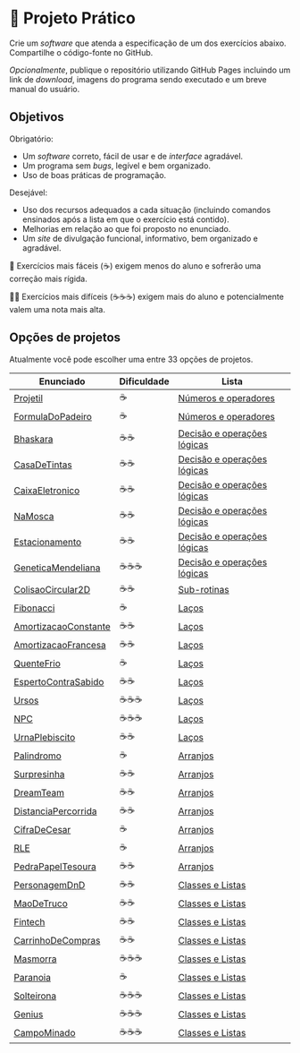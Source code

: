 # 🚀 Projeto Prático

Crie um _software_ que atenda a especificação de um dos exercícios abaixo. Compartilhe o código-fonte no GitHub.

_Opcionalmente_, publique o repositório utilizando GitHub Pages incluindo um link de _download_, imagens do programa sendo executado e um breve manual do usuário.

## Objetivos

Obrigatório:

- Um _software_ correto, fácil de usar e de _interface_ agradável.
- Um programa sem _bugs_, legível e bem organizado.
- Uso de boas práticas de programação.

Desejável:

- Uso dos recursos adequados a cada situação (incluindo comandos ensinados após a lista em que o exercício está contido).
- Melhorias em relação ao que foi proposto no enunciado.
- Um _site_ de divulgação funcional, informativo, bem organizado e agradável.

🦥 Exercícios mais fáceis (☕) exigem menos do aluno e sofrerão uma correção mais rígida.

🐱‍👤 Exercícios mais difíceis (☕☕☕) exigem mais do aluno e potencialmente valem uma nota mais alta.

## Opções de projetos

Atualmente você pode escolher uma entre 33 opções de projetos.

| Enunciado                                                                                                                                         | Dificuldade | Lista                                             |
| ------------------------------------------------------------------------------------------------------------------------------------------------- | ----------- | ------------------------------------------------- |
| [Projetil](https://github.com/ermogenes/aulas-programacao-csharp/blob/master/exercises/numeros-operadores.md#Exercício-Projetil)                  | ☕          | [Números e operadores](numeros-operadores.md)     |
| [FormulaDoPadeiro](https://github.com/ermogenes/aulas-programacao-csharp/blob/master/exercises/numeros-operadores.md#exercício-formuladopadeiro)  | ☕          | [Números e operadores](numeros-operadores.md)     |
| [Bhaskara](https://github.com/ermogenes/aulas-programacao-csharp/blob/master/exercises/decisao-simples.md#Exercício-Bhaskara)                     | ☕☕        | [Decisão e operações lógicas](decisao-simples.md) |
| [CasaDeTintas](https://github.com/ermogenes/aulas-programacao-csharp/blob/master/exercises/decisao-simples.md#exercício-casadetintas)             | ☕☕        | [Decisão e operações lógicas](decisao-simples.md) |
| [CaixaEletronico](https://github.com/ermogenes/aulas-programacao-csharp/blob/master/exercises/decisao-simples.md#exercício-caixaeletronico)       | ☕☕        | [Decisão e operações lógicas](decisao-simples.md) |
| [NaMosca](https://github.com/ermogenes/aulas-programacao-csharp/blob/master/exercises/decisao-simples.md#exercício-namosca)                       | ☕☕        | [Decisão e operações lógicas](decisao-simples.md) |
| [Estacionamento](https://github.com/ermogenes/aulas-programacao-csharp/blob/master/exercises/decisao-simples.md#exercício-estacionamento)         | ☕☕        | [Decisão e operações lógicas](decisao-simples.md) |
| [GeneticaMendeliana](https://github.com/ermogenes/aulas-programacao-csharp/blob/master/exercises/decisao-simples.md#exercício-geneticamendeliana) | ☕☕☕      | [Decisão e operações lógicas](decisao-simples.md) |
| [ColisaoCircular2D](https://github.com/ermogenes/aulas-programacao-csharp/blob/master/exercises/sub-rotinas.md#exercício-colisaocircular2d)       | ☕☕        | [Sub-rotinas](sub-rotinas.md)                     |
| [Fibonacci](https://github.com/ermogenes/aulas-programacao-csharp/blob/master/exercises/lacos.md#Exercício-Fibonacci)                             | ☕          | [Laços](lacos.md)                                 |
| [AmortizacaoConstante](https://github.com/ermogenes/aulas-programacao-csharp/blob/master/exercises/lacos.md#exercício-amortizacaoconstante)       | ☕☕        | [Laços](lacos.md)                                 |
| [AmortizacaoFrancesa](https://github.com/ermogenes/aulas-programacao-csharp/blob/master/exercises/lacos.md#exercício-amortizacaofrancesa)         | ☕☕        | [Laços](lacos.md)                                 |
| [QuenteFrio](https://github.com/ermogenes/aulas-programacao-csharp/blob/master/exercises/lacos.md#exercício-quentefrio)                           | ☕          | [Laços](lacos.md)                                 |
| [EspertoContraSabido](https://github.com/ermogenes/aulas-programacao-csharp/blob/master/exercises/lacos.md#exercício-espertocontrasabido)         | ☕☕        | [Laços](lacos.md)                                 |
| [Ursos](https://github.com/ermogenes/aulas-programacao-csharp/blob/master/exercises/lacos.md#exercício-ursos)                                     | ☕☕☕      | [Laços](lacos.md)                                 |
| [NPC](https://github.com/ermogenes/aulas-programacao-csharp/blob/master/exercises/lacos.md#exercício-npc)                                         | ☕☕☕      | [Laços](lacos.md)                                 |
| [UrnaPlebiscito](https://github.com/ermogenes/aulas-programacao-csharp/blob/master/exercises/lacos.md#exercício-urnaplebiscito)                   | ☕☕        | [Laços](lacos.md)                                 |
| [Palindromo](https://github.com/ermogenes/aulas-programacao-csharp/blob/master/exercises/arranjos.md#exercício-palindromo)                        | ☕          | [Arranjos](arranjos.md)                           |
| [Surpresinha](https://github.com/ermogenes/aulas-programacao-csharp/blob/master/exercises/arranjos.md#exercício-surpresinha)                      | ☕☕        | [Arranjos](arranjos.md)                           |
| [DreamTeam](https://github.com/ermogenes/aulas-programacao-csharp/blob/master/exercises/arranjos.md#exercício-dreamteam)                          | ☕☕        | [Arranjos](arranjos.md)                           |
| [DistanciaPercorrida](https://github.com/ermogenes/aulas-programacao-csharp/blob/master/exercises/arranjos.md#exercício-distanciapercorrida)      | ☕☕        | [Arranjos](arranjos.md)                           |
| [CifraDeCesar](https://github.com/ermogenes/aulas-programacao-csharp/blob/master/exercises/arranjos.md#exercício-cifradecesar)                    | ☕          | [Arranjos](arranjos.md)                           |
| [RLE](https://github.com/ermogenes/aulas-programacao-csharp/blob/master/exercises/arranjos.md#exercício-rle)                                      | ☕          | [Arranjos](arranjos.md)                           |
| [PedraPapelTesoura](https://github.com/ermogenes/aulas-programacao-csharp/blob/master/exercises/arranjos.md#exercício-pedrapapeltesoura)          | ☕☕        | [Arranjos](arranjos.md)                           |
| [PersonagemDnD](https://github.com/ermogenes/aulas-programacao-csharp/blob/master/exercises/classes-listas.md#exercício-personagemdnd)            | ☕☕        | [Classes e Listas](classes-listas.md)             |
| [MaoDeTruco](https://github.com/ermogenes/aulas-programacao-csharp/blob/master/exercises/classes-listas.md#exercício-maodetruco)                  | ☕☕        | [Classes e Listas](classes-listas.md)             |
| [Fintech](https://github.com/ermogenes/aulas-programacao-csharp/blob/master/exercises/classes-listas.md#exercício-fintech)                        | ☕☕        | [Classes e Listas](classes-listas.md)             |
| [CarrinhoDeCompras](https://github.com/ermogenes/aulas-programacao-csharp/blob/master/exercises/classes-listas.md#exercício-carrinhodecompras)    | ☕☕        | [Classes e Listas](classes-listas.md)             |
| [Masmorra](https://github.com/ermogenes/aulas-programacao-csharp/blob/master/exercises/classes-listas.md#exercício-masmorra)                      | ☕☕☕      | [Classes e Listas](classes-listas.md)             |
| [Paranoia](https://github.com/ermogenes/aulas-programacao-csharp/blob/master/exercises/classes-listas.md#exercício-paranoia)                      | ☕          | [Classes e Listas](classes-listas.md)             |
| [Solteirona](https://github.com/ermogenes/aulas-programacao-csharp/blob/master/exercises/classes-listas.md#exercício-solteirona)                  | ☕☕☕      | [Classes e Listas](classes-listas.md)             |
| [Genius](https://github.com/ermogenes/aulas-programacao-csharp/blob/master/exercises/classes-listas.md#exercício-genius)                          | ☕☕☕      | [Classes e Listas](classes-listas.md)             |
| [CampoMinado](https://github.com/ermogenes/aulas-programacao-csharp/blob/master/exercises/classes-listas.md#exercício-campominado)                | ☕☕☕      | [Classes e Listas](classes-listas.md)             |
